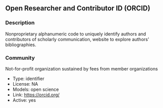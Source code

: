 ## Open Researcher and Contributor ID (ORCID)

### Description

Nonproprietary alphanumeric code to uniquely identify authors and contributors of scholarly communication, website to
explore authors' bibliographies.

### Community

Not-for-profit organization sustained by fees from member organizations

- Type: identifier
- License: NA
- Models: open science
- Link: <https://orcid.org/>
- Active: yes
